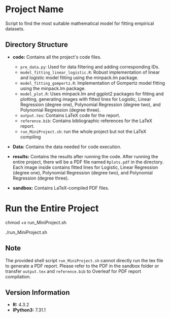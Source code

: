 # Project Name

Script to find the most suitable mathematical model for fitting empirical datasets.

## Directory Structure

- **code:** Contains all the project's code files.
  - `pre_data.py`: Used for data filtering and adding corresponding IDs.
  - `model_fitting_linear_logistic.R`: Robust implementation of linear and logistic model fitting using the minpack.lm package.
  - `model_fitting_gompertz.R`: Implementation of Gompertz model fitting using the minpack.lm package.
  - `model_plot.R`: Uses minpack.lm and ggplot2 packages for fitting and plotting, generating images with fitted lines for Logistic, Linear Regression (degree one), Polynomial Regression (degree two), and Polynomial Regression (degree three).
  - `output.tex`: Contains LaTeX code for the report.
  - `reference.bib`: Contains bibliographic references for the LaTeX report.
  - `run_MiniProject.sh`: run the whole project but not the LaTeX compiling




- **Data:** Contains the data needed for code execution.

- **results:** Contains the results after running the code. After running the entire project, there will be a PDF file named `Rplots.pdf` in the directory. Each image inside contains fitted lines for Logistic, Linear Regression (degree one), Polynomial Regression (degree two), and Polynomial Regression (degree three).

- **sandbox:** Contains LaTeX-compiled PDF files.

# Run the Entire Project
chmod +x run_MiniProject.sh

./run_MiniProject.sh




## Note

The provided shell script `run_MiniProject.sh` cannot directly run the tex file to generate a PDF report. Please refer to the PDF in the sandbox folder or transfer `output.tex` and `reference.bib` to Overleaf for PDF report compilation.


## Version Information

- **R:** 4.3.2
- **IPython3:** 7.31.1